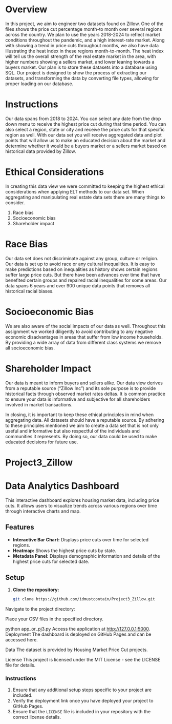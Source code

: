 # Overview

In this project, we aim to engineer two datasets found on Zillow. One of the files shows the price cut percentage month-to month over several regions across the country. We plan to use the years 2018-2024 to reflect market conditions throughout the pandemic, and a high interest-rate market. Along with showing a trend in price cuts throughout months, we also have data illustrating the heat index in these regions month-to-month. The heat index will tell us the overall strength of the real estate market in the area, with higher numbers showing a sellers market, and lower leaning towards a buyers market. Our plan is to store these datasets into a database using SQL. Our project is designed to show the process of extracting our datasets, and transforming the data by converting file types, allowing for proper loading on our database.

# Instructions

Our data spans from 2018 to 2024. You can select any date from the drop down menu to receive the highest price cut during that time period. You can also select a region, state or city and receive the price cuts for that specific region as well. With our data set you will receive aggregated data and plot points that will allow us to make an educated decision about the market and determine whether it would be a buyers market or a sellers market based on historical data provided by Zillow.

# Ethical Considerations

In creating this data view we were committed to keeping the highest ethical considerations when applying ELT methods to our data set. When aggregating and manipulating real estate data sets there are many things to consider.

1) Race bias
2) Socioeconomic bias
3) Shareholder impact

# Race Bias 
Our data set does not discriminate against any group, culture or religion. Our data is set up to avoid race or any cultural inequalities. It is easy to make predictions based on inequalities as history shows certain regions suffer large price cuts. But there have been advances over time that have benefited certain groups and repaired racial inequalities for some areas. Our data spans 6 years and over 900 unique data points that removes all historical racial biases.

# Socioeconomic Bias
We are also aware of the social impacts of our data as well. Throughout this assignment we worked diligently to avoid contributing to any negative economic disadvantages in areas that suffer from low income households. By providing a wide array of data from different class systems we remove all socioeconomic bias.

# Shareholder Impact
Our data is meant to inform buyers and sellers alike. Our data view derives from a reputable source (“Zillow Inc”) and its sole purpose is to provide historical facts through observed market rates deltas. It is common practice to ensure your data is informative and subjective for all shareholders involved in market transactions.
	
In closing, it is important to keep these ethical principles in mind when aggregating data. All datasets should have a reputable source. By adhering to these principles mentioned we aim to create a data set that is not only useful and informative but also respectful of the individuals and communities it represents. By doing so, our data could be used to make educated decisions for future use.



# Project3_Zillow
# Data Analytics Dashboard

This interactive dashboard explores housing market data, including price cuts. It allows users to visualize trends across various regions over time through interactive charts and map.

## Features

- **Interactive Bar Chart:** Displays price cuts over time for selected regions.
- **Heatmap:** Shows the highest price cuts by state.
- **Metadata Panel:** Displays demographic information and details of the highest price cuts for selected date.

## Setup

1. **Clone the repository:**
   ```bash
   git clone https://github.com/idmustcontain/Project3_Zillow.git
Navigate to the project directory:


Place your CSV files in the specified directory.

python app_or_pj3.py
Access the application at http://127.0.0.1:5000.
Deployment
The dashboard is deployed on GitHub Pages and can be accessed here.

Data
The dataset is provided by Housing Market Price Cut projects.

License
This project is licensed under the MIT License - see the LICENSE file for details.


### Instructions

1. Ensure that any additional setup steps specific to your project are included.
2. Verify the deployment link once you have deployed your project to GitHub Pages.
3. Ensure that the `LICENSE` file is included in your repository with the correct license details.
